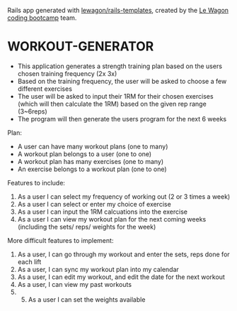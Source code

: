 Rails app generated with [lewagon/rails-templates](https://github.com/lewagon/rails-templates), created by the [Le Wagon coding bootcamp](https://www.lewagon.com) team.
# WORKOUT-GENERATOR
- This application generates a strength training plan based on the users chosen training frequency (2x 3x)
- Based on the training frequency, the user will be asked to choose a few different exercises
- The user will be asked to input their 1RM for their chosen exercises (which will then calculate the 1RM) based on the given rep range (3~6reps)
- The program will then generate the users program for the next 6 weeks

Plan:
- A user can have many workout plans (one to many)
- A workout plan belongs to a user (one to one)
- A workout plan has many exercises (one to many)
- An exercise belongs to a workout plan (one to one)

Features to include:
1. As a user I can select my frequency of working out (2 or 3 times a week)
2. As a user I can select or enter my choice of exercise
3. As a user I can input the 1RM calcuations into the exercise
4. As a user I can view my workout plan for the next coming weeks (including the sets/ reps/ weights for the week)

More difficult features to implement:
1. As a user, I can go through my workout and enter the sets, reps done for each lift
3. As a user, I can sync my workout plan into my calendar
4. As a user, I can edit my workout, and edit the date for the next workout
5. As a user, I can view my past workouts
6. 5. As a user I can set the weights available
